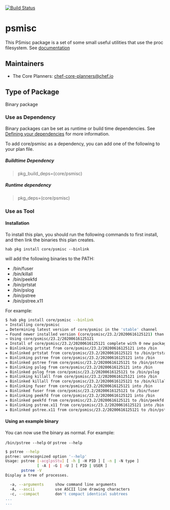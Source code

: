 [![Build Status](https://dev.azure.com/chefcorp-partnerengineering/Chef%20Base%20Plans/_apis/build/status/chef-base-plans.psmisc?branchName=master)](https://dev.azure.com/chefcorp-partnerengineering/Chef%20Base%20Plans/_build/latest?definitionId=134&branchName=master)

# psmisc

This PSmisc package is a set of some small useful utilities that use the proc filesystem.  See [documentation](https://gitlab.com/psmisc/psmisc)

## Maintainers

* The Core Planners: <chef-core-planners@chef.io>

## Type of Package

Binary package

### Use as Dependency

Binary packages can be set as runtime or build time dependencies. See [Defining your dependencies](https://www.habitat.sh/docs/developing-packages/developing-packages/#sts=Define%20Your%20Dependencies) for more information.

To add core/psmisc as a dependency, you can add one of the following to your plan file.

##### Buildtime Dependency

> pkg_build_deps=(core/psmisc)

##### Runtime dependency

> pkg_deps=(core/psmisc)

### Use as Tool

#### Installation

To install this plan, you should run the following commands to first install, and then link the binaries this plan creates.

``hab pkg install core/psmisc --binlink``

will add the following binaries to the PATH:

* /bin/fuser
* /bin/killall
* /bin/peekfd
* /bin/prtstat
* /bin/pslog
* /bin/pstree
* /bin/pstree.x11

For example:

```bash
$ hab pkg install core/psmisc --binlink
» Installing core/psmisc
☁ Determining latest version of core/psmisc in the 'stable' channel
→ Found newer installed version (core/psmisc/23.2/20200616125121) than remote version (core/psmisc/23.2/20200305231328)
→ Using core/psmisc/23.2/20200616125121
★ Install of core/psmisc/23.2/20200616125121 complete with 0 new packages installed.
» Binlinking prtstat from core/psmisc/23.2/20200616125121 into /bin
★ Binlinked prtstat from core/psmisc/23.2/20200616125121 to /bin/prtstat
» Binlinking pstree from core/psmisc/23.2/20200616125121 into /bin
★ Binlinked pstree from core/psmisc/23.2/20200616125121 to /bin/pstree
» Binlinking pslog from core/psmisc/23.2/20200616125121 into /bin
★ Binlinked pslog from core/psmisc/23.2/20200616125121 to /bin/pslog
» Binlinking killall from core/psmisc/23.2/20200616125121 into /bin
★ Binlinked killall from core/psmisc/23.2/20200616125121 to /bin/killall
» Binlinking fuser from core/psmisc/23.2/20200616125121 into /bin
★ Binlinked fuser from core/psmisc/23.2/20200616125121 to /bin/fuser
» Binlinking peekfd from core/psmisc/23.2/20200616125121 into /bin
★ Binlinked peekfd from core/psmisc/23.2/20200616125121 to /bin/peekfd
» Binlinking pstree.x11 from core/psmisc/23.2/20200616125121 into /bin
★ Binlinked pstree.x11 from core/psmisc/23.2/20200616125121 to /bin/pstree.x11
```

#### Using an example binary

You can now use the binary as normal.  For example:

``/bin/pstree --help`` or ``pstree --help``

```bash
$ pstree --help
pstree: unrecognized option '--help'
Usage: pstree [-acglpsStu] [ -h | -H PID ] [ -n | -N type ]
              [ -A | -G | -U ] [ PID | USER ]
       pstree -V
Display a tree of processes.

  -a, --arguments     show command line arguments
  -A, --ascii         use ASCII line drawing characters
  -c, --compact       don't compact identical subtrees
...
...
```
